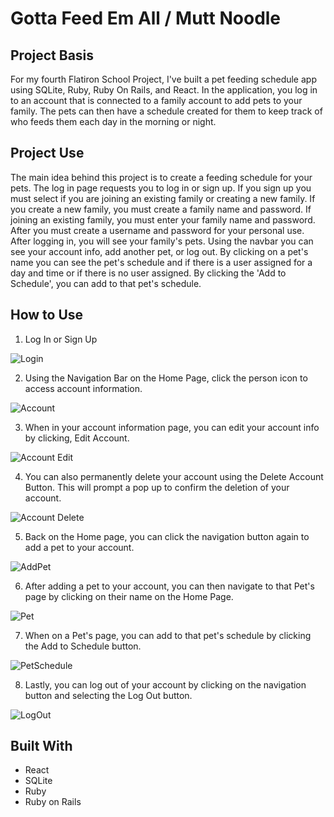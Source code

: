 # Gotta Feed Em All /  Mutt Noodle

## Project Basis
For my fourth Flatiron School Project, I've built a pet feeding schedule app using SQLite, Ruby, Ruby On Rails, and React. In the application, you log in to an account that is connected to a family account to add pets to your family. The pets can then have a schedule created for them to keep track of who feeds them each day in the morning or night. 

## Project Use
The main idea behind this project is to create a feeding schedule for your pets. The log in page requests you to log in or sign up. If you sign up you must select if you are joining an existing family or creating a new family. If you create a new family, you must create a family name and password. If joining an existing family, you must enter your family name and password. After you must create a username and password for your personal use. After logging in, you will see your family's pets. Using the navbar you can see your account info, add another pet, or log out. By clicking on a pet's name you can see the pet's schedule and if there is a user assigned for a day and time or if there is no user assigned. By clicking the 'Add to Schedule', you can add to that pet's schedule. 

## How to Use
1. Log In or Sign Up

![Login](https://user-images.githubusercontent.com/99867479/229928592-b5ac039c-39ba-4b1e-b4ec-1b9f450f9882.gif)

2. Using the Navigation Bar on the Home Page, click the person icon to access account information.

![Account](https://user-images.githubusercontent.com/99867479/229928760-b8ed0629-ef37-4ed9-96f5-8baef3b72209.gif)

3. When in your account information page, you can edit your account info by clicking, Edit Account.

![Account Edit](https://user-images.githubusercontent.com/99867479/229928914-d13ca08d-ad3f-4ab0-8ab4-aeff7300678b.gif)

4. You can also permanently delete your account using the Delete Account Button. This will prompt a pop up to confirm the deletion of your account.

![Account Delete](https://user-images.githubusercontent.com/99867479/229929022-14f4e850-c1b9-4d41-84ba-71d85b0537f6.gif)

5. Back on the Home page, you can click the navigation button again to add a pet to your account. 

![AddPet](https://user-images.githubusercontent.com/99867479/229929600-349f6bdf-697e-4716-b1d9-58ea22fcf159.gif)

6. After adding a pet to your account, you can then navigate to that Pet's page by clicking on their name on the Home Page.

![Pet](https://user-images.githubusercontent.com/99867479/229929816-9e079066-4207-4ea8-abaf-85c95aa9745e.gif)

7. When on a Pet's page, you can add to that pet's schedule by clicking the Add to Schedule button.

![PetSchedule](https://user-images.githubusercontent.com/99867479/229930021-a4de3efd-2f7d-4c42-8f1f-2fc6495298e6.gif)

8. Lastly, you can log out of your account by clicking on the navigation button and selecting the Log Out button.

![LogOut](https://user-images.githubusercontent.com/99867479/229930131-d52f5e52-0d7c-42ab-94ca-199a0f34f86b.gif)




## Built With
- React
- SQLite
- Ruby
- Ruby on Rails

